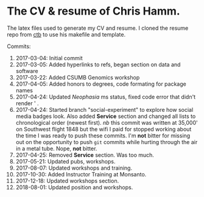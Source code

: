 The CV &amp; resume of Chris Hamm.
======

The latex files used to generate my CV and resume. I cloned the resume repo from [ctb](https://github.com/ctb/resume) to use his makefile and template.

Commits:

1. 2017-03-04: Initial commit
1. 2017-03-05: Added hyperlinks to refs, began section on data and software
1. 2017-03-22: Added CSUMB Genomics workshop
1. 2017-04-05: Added honors to degrees, code formating for package names
1. 2017-04-24: Updated *Neophasia* ms status, fixed code error that didn't render ' .
1. 2017-04-24: Started branch "social-experiment" to explore how social media badges look. Also added **Service** section and changed all lists to chronological order (newest first). *nb* this commit was written at 35,000' on Southwest flight 1848 but the wifi I paid for stopped working about the time I was ready to push these commits. I'm **not** bitter for missing out on the opportunity to push `git` commits while hurting through the air in a metal tube. Nope, **not** bitter.
1. 2017-04-25: Removed **Service** section. Was too much.
1. 2017-05-21: Updated pubs, workshops.
1. 2017-08-07: Updated workshops and training.
1. 2017-10-30: Added Instructor Training at Monsanto.
1. 2017-12-18: Updated workshops section.
1. 2018-08-01: Updated position and workshops. 
